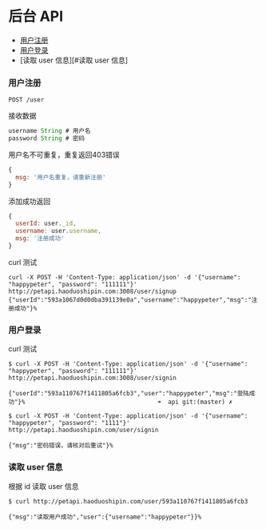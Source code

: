 # 后台 API

- [用户注册](https://github.com/happypeter/petpetgo/tree/master/api#用户注册)
- [用户登录](#用户登录)
- [读取 user 信息][#读取 user 信息]

### 用户注册

```
POST /user
```

接收数据

```js
username String # 用户名
password String # 密码
```


用户名不可重复，重复返回403错误

```js
{
  msg: '用户名重复，请重新注册'
}
```

添加成功返回

```js
{
  userId: user._id,
  username: user.username,
  msg: '注册成功'
}
```

curl 测试

```
curl -X POST -H 'Content-Type: application/json' -d '{"username": "happypeter", "password": "111111"}' http://petapi.haoduoshipin.com:3008/user/signup
{"userId":"593a1067d0d0dba391139e0a","username":"happypeter","msg":"注册成功"}%
```

### 用户登录

curl 测试

```
$ curl -X POST -H 'Content-Type: application/json' -d '{"username": "happypeter", "password": "111111"}' http://petapi.haoduoshipin.com:3008/user/signin

{"userId":"593a110767f1411805a6fcb3","user":"happypeter","msg":"登陆成功"}%                                     ➜  api git:(master) ✗

$ curl -X POST -H 'Content-Type: application/json' -d '{"username": "happypeter", "password": "1111"}' http://petapi.haoduoshipin.com/user/signin

{"msg":"密码错误，请核对后重试"}%
```

### 读取 user 信息

根据 id 读取 user 信息

```
$ curl http://petapi.haoduoshipin.com/user/593a110767f1411805a6fcb3

{"msg":"读取用户成功","user":{"username":"happypeter"}}%
```
